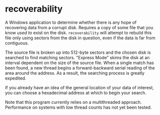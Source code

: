 # recoverability

A Windows application to determine whether there is any hope of recovering data from a corrupt disk. Requires a copy of some file that you know *used to* exist on the disk. `recoverability` will attempt to rebuild this file only using sectors from the disk in question, even if the data is far from contiguous. 

The source file is broken up into 512-byte sectors and the chosen disk is searched to find matching sectors. "Express Mode" skims the disk at an interval dependent on the size of the source file. When a single match has been found, a new thread begins a forward-backward serial reading of the area around the address. As a result, the searching process is greatly expedited.

If you already have an idea of the general location of your data of interest, you can choose a hexadecimal address at which to begin your search.

Note that this program currently relies on a multithreaded approach. Performance on systems with low thread counts has not yet been tested. 
